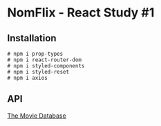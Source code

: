 # NomFlix - React Study #1

## Installation
```
# npm i prop-types
# npm i react-router-dom
# npm i styled-components
# npm i styled-reset
# npm i axios
```

## API 

[The Movie Database](https://www.themoviedb.org/)

